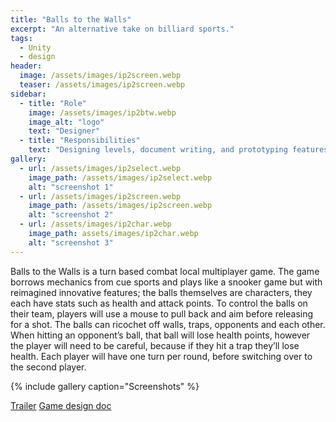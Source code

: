 ```yaml
---
title: "Balls to the Walls"
excerpt: "An alternative take on billiard sports."
tags:
  - Unity
  - design
header:
  image: /assets/images/ip2screen.webp
  teaser: /assets/images/ip2screen.webp
sidebar:
  - title: "Role"
    image: /assets/images/ip2btw.webp
    image_alt: "logo"
    text: "Designer"
  - title: "Responsibilities"
    text: "Designing levels, document writing, and prototyping features/mechanics"
gallery:
  - url: /assets/images/ip2select.webp
    image_path: /assets/images/ip2select.webp
    alt: "screenshot 1"
  - url: /assets/images/ip2screen.webp
    image_path: /assets/images/ip2screen.webp
    alt: "screenshot 2"
  - url: /assets/images/ip2char.webp
    image_path: assets/images/ip2char.webp
    alt: "screenshot 3"
---
```


Balls to the Walls is a turn based combat local multiplayer game. The game borrows mechanics from cue sports and plays like a snooker game but with reimagined innovative features; the balls themselves are characters, they each have stats such as health and attack points. To control the balls on their team, players will use a mouse to pull back and aim before releasing for a shot. The balls can ricochet off walls, traps, opponents and each other. When hitting an opponent’s ball, that ball will lose health points, however the player will need to be careful, because if they hit a trap they’ll lose health. Each player will have one turn per round, before switching over to the second player.


{% include gallery caption="Screenshots" %}

<a href="https://youtu.be/9RLU5EbYmxc/" class="btn btn--primary">Trailer</a>
<a href="https://docs.google.com/document/d/1N8bHEpbcwkbvyJ9b03wEOu1IzH_Z0YHe3LqlA1oKQSM/edit?usp=sharing" class="btn btn--secondary">Game design doc</a>
